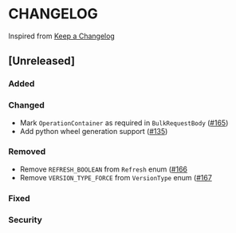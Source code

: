 # CHANGELOG

Inspired from [Keep a Changelog](https://keepachangelog.com/en/1.0.0/)

## [Unreleased]
### Added

### Changed
- Mark `OperationContainer` as required in `BulkRequestBody` ([#165](https://github.com/opensearch-project/opensearch-protobufs/pull/165))
- Add python wheel generation support ([#135](https://github.com/opensearch-project/opensearch-protobufs/pull/135))

### Removed
- Remove `REFRESH_BOOLEAN` from `Refresh` enum ([#166](https://github.com/opensearch-project/opensearch-protobufs/pull/166)
- Remove `VERSION_TYPE_FORCE` from `VersionType` enum ([#167](https://github.com/opensearch-project/opensearch-protobufs/pull/167)

### Fixed

### Security
